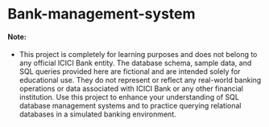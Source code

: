 # Bank-management-system

#### Note:
* This project is completely for learning purposes and does not belong to any official ICICI Bank entity. The database schema, sample data, and SQL queries provided here are fictional and are intended solely for educational use. They do not represent or reflect any real-world banking operations or data associated with ICICI Bank or any other financial institution. Use this project to enhance your understanding of SQL database management systems and to practice querying relational databases in a simulated banking environment.
